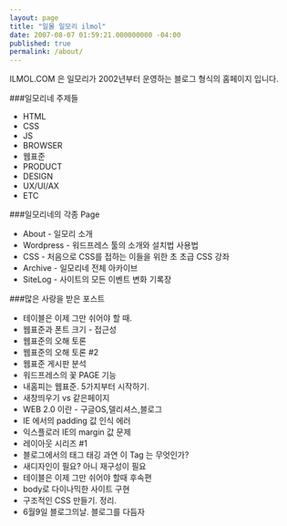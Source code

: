 ```yaml
---
layout: page
title: "일몰 일모리 ilmol"
date: 2007-08-07 01:59:21.000000000 -04:00
published: true
permalink: /about/
---
```

ILMOL.COM 은 일모리가 2002년부터 운영하는 블로그 형식의 홈페이지 입니다.

###일모리네  주제들


- HTML
- CSS
- JS
- BROWSER
- 웹표준
- PRODUCT
- DESIGN
- UX/UI/AX
- ETC

###일모리네의 각종 Page

- About -  일모리 소개
- Wordpress -  워드프레스 툴의 소개와 설치법 사용법
- CSS -  처음으로 CSS를 접하는 이들을 위한 초 초급 CSS 강좌
- Archive -  일모리네 전체 아카이브
- SiteLog - 사이트의 모든 이벤트 변화 기록장

###많은 사랑을 받은 포스트

- 테이블은 이제 그만 쉬어야 할 때.
- 웹표준과 폰트 크기 - 접근성
- 웹표준의 오해 토론
- 웹표준의 오해 토론 #2
- 웹표준 게시판 분석
- 워드프레스의 꽃 PAGE 기능
- 내홈피는 웹표준. 5가지부터 시작하기.
- 새창띄우기 vs 같은페이지
- WEB 2.0 이란 -  구글OS,델리셔스,블로그
- IE 에서의 padding 값 인식 에러
- 익스플로러 IE의 margin 값 문제
- 레이아웃 시리즈 #1
- 블로그에서의 태그 태깅 과연 이 Tag 는 무엇인가?
- 새디자인이 필요? 아니 재구성이 필요
- 테이블은 이제 그만 쉬어야 할때 후속편
- body로 다이나믹한 사이트 구현
- 구조적인 CSS 만들기. 정리.
- 6월9일 블로그의날. 블로그를 다듬자


